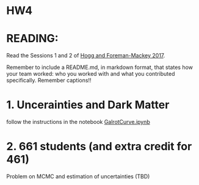 
# HW4

# READING: 

Read the Sessions 1 and 2 of [Hogg and Foreman-Mackey 2017](https://arxiv.org/pdf/1710.06068.pdf).


Remember to include a README.md, in markdown format, that states how your team worked: who you worked with and what you contributed specifically. Remember captions!!




# 1. Uncerainties and Dark Matter 

follow the instructions in the notebook [GalrotCurve.ipynb](GalrotCurve.ipynb)

# 2. 661 students (and extra credit for 461)

Problem on MCMC and estimation of uncertainties (TBD)



